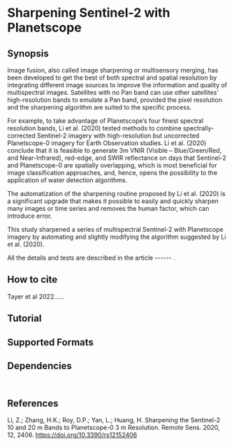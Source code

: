 # Sharpening Sentinel-2 with Planetscope
## Synopsis
Image fusion, also called image sharpening or multisensory merging, has been developed to get the best of both spectral and spatial resolution by integrating different image sources to improve the information and quality of multispectral images. Satellites with no Pan band can use other satellites’ high-resolution bands to emulate a Pan band, provided the pixel resolution and the sharpening algorithm are suited to the specific process. 

For example, to take advantage of Planetscope’s four finest spectral resolution bands, Li et al. (2020) tested methods to combine spectrally-corrected Sentinel-2 imagery with high-resolution but uncorrected Planetscope-0 imagery for Earth Observation studies. Li et al. (2020) conclude that it is feasible to generate 3m VNIR (Visible – Blue/Green/Red, and Near-Infrared), red-edge, and SWIR reflectance on days that Sentinel-2 and Planetscope-0 are spatially overlapping, which is most beneficial for image classification approaches, and, hence, opens the possibility to the application of water detection algorithms. 

The automatization of the sharpening routine proposed by Li et al. (2020) is a significant upgrade that makes it possible to easily and quickly sharpen many images or time series and removes the human factor, which can introduce error. 

This study sharpened a series of multispectral Sentinel-2 with Planetscope imagery by automating and slightly modifying the algorithm suggested by Li et al. (2020).



All the details and tests are described in the article ------ .

## How to cite
Tayer et al 2022......

## Tutorial


## Supported Formats


## Dependencies

```


```

## References

Li, Z.; Zhang, H.K.; Roy, D.P.; Yan, L.; Huang, H. Sharpening the Sentinel-2 10 and 20 m Bands to Planetscope-0 3 m Resolution. Remote Sens. 2020, 12, 2406. https://doi.org/10.3390/rs12152406

